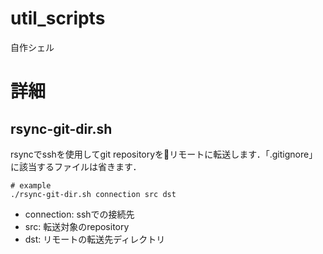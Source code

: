 # util_scripts
自作シェル

# 詳細

## rsync-git-dir.sh  
rsyncでsshを使用してgit repositoryをリモートに転送します．「.gitignore」に該当するファイルは省きます．
~~~:bash
# example
./rsync-git-dir.sh connection src dst
~~~
  - connection: sshでの接続先
  - src: 転送対象のrepository
  - dst: リモートの転送先ディレクトリ
